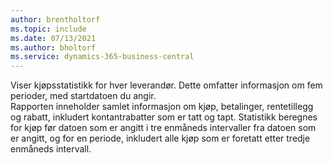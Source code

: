 ```yaml
---
author: brentholtorf
ms.topic: include
ms.date: 07/13/2021
ms.author: bholtorf
ms.service: dynamics-365-business-central
---
```

Viser kjøpsstatistikk for hver leverandør. Dette omfatter informasjon om fem perioder, med startdatoen du angir.<br>Rapporten inneholder samlet informasjon om kjøp, betalinger, rentetillegg og rabatt, inkludert kontantrabatter som er tatt og tapt. Statistikk beregnes for kjøp før datoen som er angitt i tre enmåneds intervaller fra datoen som er angitt, og for en periode, inkludert alle kjøp som er foretatt etter tredje enmåneds intervall.